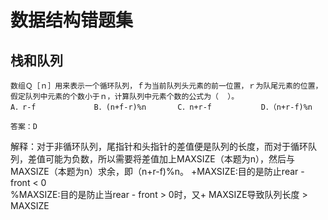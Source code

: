 # 数据结构错题集

## 栈和队列
```plain
数组Ｑ［ｎ］用来表示一个循环队列，ｆ为当前队列头元素的前一位置，ｒ为队尾元素的位置，
假定队列中元素的个数小于ｎ，计算队列中元素个数的公式为（  ）。
A．r-f             B．(n+f-r)%n       C．n+r-f           D．（n+r-f)%n

答案：D
```
解释：对于非循环队列，尾指针和头指针的差值便是队列的长度，而对于循环队列，差值可能为负数，所以需要将差值加上MAXSIZE（本题为n），然后与MAXSIZE（本题为n）求余，即（n+r-f)%n。
<rm>
+MAXSIZE:目的是防止rear - front < 0  
%MAXSIZE:目的是防止当rear - front > 0时，又+ MAXSIZE导致队列长度 > MAXSIZE
</rm>
